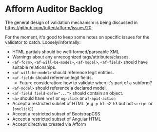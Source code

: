 # Afform Auditor Backlog

The general design of validation mechanism is being discussed in https://github.com/totten/afform/issues/20

For the moment, it's good to keep some notes on specific issues for the
validator to catch. Loosely/informally:

* HTML partials should be well-formed/parseable XML
* Warnings about any unrecognized tags/attributes/classes.
* `<af-form>`, `<af-will-be-model>`, `<af-model>`, `<af-field>` should have suitable relationships.
* `<af-will-be-model>` should reference legit entities.
* `<af-field>` should reference legit fields.
    * Future consideration: how to validate when it's part of a subform?
* `<af-model>` should reference a declared model.
* `<af-field field-defn="...">` should contain an object.
* `<a>` should have `href` or `ng-click` or `af-api4-action`
* Accept a restricted subset of HTML (e.g. `p h1 h2 h3` but not `script` or `[onclick]`)
* Accept a restricted subset of BootstrapCSS
* Accept a restricted subset of Angular HTML
* Accept directives created via Afform
